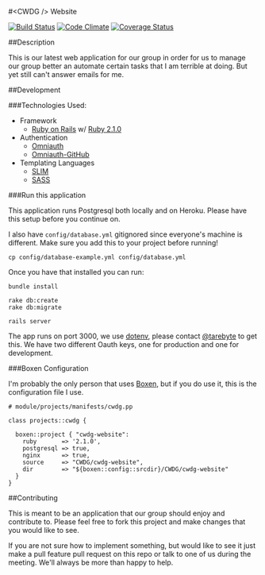 #&lt;CWDG /&gt; Website

[![Build Status](https://travis-ci.org/CWDG/cwdg-website.png)](https://travis-ci.org/CWDG/cwdg-website)
[![Code Climate](https://codeclimate.com/github/CWDG/psychic-octo-wallhack.png)](https://codeclimate.com/github/CWDG/psychic-octo-wallhack)
[![Coverage Status](https://coveralls.io/repos/CWDG/psychic-octo-wallhack/badge.png)](https://coveralls.io/r/CWDG/psychic-octo-wallhack)

##Description

This is our latest web application for our group in
order for us to manage our group better an automate
certain tasks that I am terrible at doing.
But yet still can't answer emails for me.

##Development

###Technologies Used:

* Framework
  * [Ruby on Rails](http://rubyonrails.org/) w/ [Ruby 2.1.0](http://ruby-lang.org)
* Authentication
  * [Omniauth](https://github.com/intridea/omniauth)
  * [Omniauth-GitHub](https://github.com/intridea/omniauth-github)
* Templating Languages
  * [SLIM](http://slim-lang.com)
  * [SASS](http://sass-lang.com/)

###Run this application

This application runs Postgresql both locally and on Heroku.
Please have this setup before you continue on.

I also have `config/database.yml` gitignored since everyone's machine is different.
Make sure you add this to your project before running!

`cp config/database-example.yml config/database.yml`

Once you have that installed you can run:

    bundle install

    rake db:create
    rake db:migrate

    rails server

The app runs on port 3000, we use [dotenv](http://github.com/bkeepers/dotenv), please contact [@tarebyte](http://github.com/tarebyte)
to get this. We have two different Oauth keys, one for production and one for development.

###Boxen Configuration

I'm probably the only person that uses [Boxen](http://boxen.github.com),
but if you do use it, this is the configuration file I use.

```puppet
# module/projects/manifests/cwdg.pp

class projects::cwdg {

  boxen::project { "cwdg-website":
    ruby       => '2.1.0',
    postgresql => true,
    nginx      => true,
    source     => "CWDG/cwdg-website",
    dir        => "${boxen::config::srcdir}/CWDG/cwdg-website"
  }
}
```

##Contributing

This is meant to be an application that our group should enjoy and contribute to.
Please feel free to fork this project and make changes that you would like to see.

If you are not sure how to implement something, but would like to see it just make a pull feature pull
request on this repo or talk to one of us during the meeting. We'll always be more than happy to help.
